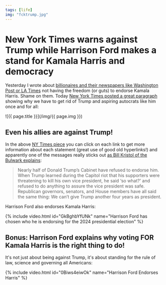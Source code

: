 ```yaml
---
tags: [life]
img: "fcktrump.jpg"
---
```


# New York Times warns against Trump while Harrison Ford makes a stand for Kamala Harris and democracy

Yesterday I wrote about [billionaires and their newspapers like Washington Post or LA Times](/freedom) not having the freedom (or guts) to endorse Kamala Harris. Shame on them. Today [New York Times posted a great paragraph][ny] showing why we have to get rid of Trump and aspiring autocrats like him once and for all:

<!--More-->

![{{ page.title }}](/img/{{ page.img }})

## Even his allies are against Trump!

In the above [NY Times piece][ny] you can click on each link to get more information about each statement (great use of good old hyperlinks!) and apparently one of the messages really sticks out [as Bill Kristol of the Bulwark explains](https://www.thebulwark.com/p/reich-track-wrong-track):

> Nearly half of Donald Trump’s Cabinet have refused to endorse him. When Trump learned during the Capitol riot that his supporters were threatening to kill his own vice president, he said ‘so what?’ and refused to do anything to assure the vice president was safe. Republican governors, senators, and House members have all said the same thing: We can’t give Trump another four years as president.

Harrison Ford also endorses Kamala Harris:

{% include video.html id="GkBghbYfUNk" name="Harrison Ford has chosen who he is endorsing for the 2024 presidential election" %}

## Bonus: Harrison Ford explains why voting FOR Kamala Harris is the right thing to do!

It's not just about being against Trump, it's about standing for the rule of law, science and governing all Americans:

{% include video.html id="0Biws4eiwOk" name="Harrison Ford Endorses Harris" %}

[ny]: https://www.nytimes.com/interactive/2024/11/02/opinion/vote-harris-2024-election.html

[n]: https://michael.gratis/nozbe
[np]: https://michael.gratis/nozbepersonal